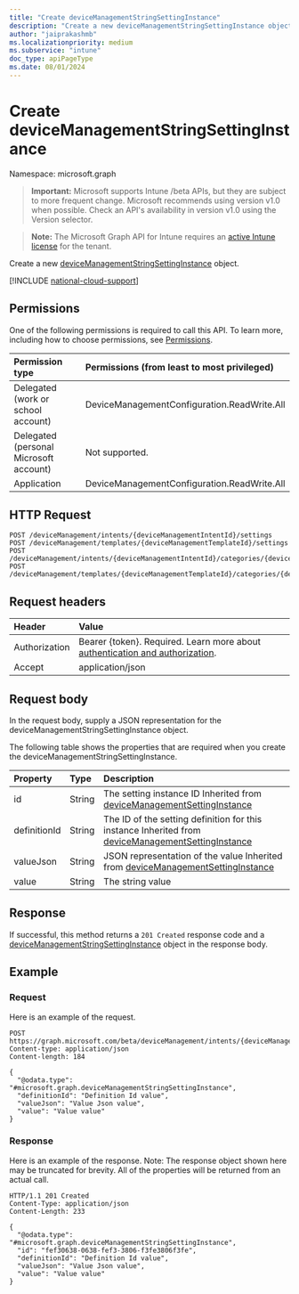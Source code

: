 ```yaml
---
title: "Create deviceManagementStringSettingInstance"
description: "Create a new deviceManagementStringSettingInstance object."
author: "jaiprakashmb"
ms.localizationpriority: medium
ms.subservice: "intune"
doc_type: apiPageType
ms.date: 08/01/2024
---
```


# Create deviceManagementStringSettingInstance

Namespace: microsoft.graph

> **Important:** Microsoft supports Intune /beta APIs, but they are subject to more frequent change. Microsoft recommends using version v1.0 when possible. Check an API's availability in version v1.0 using the Version selector.

> **Note:** The Microsoft Graph API for Intune requires an [active Intune license](https://go.microsoft.com/fwlink/?linkid=839381) for the tenant.

Create a new [deviceManagementStringSettingInstance](../resources/intune-deviceintent-devicemanagementstringsettinginstance.md) object.

[!INCLUDE [national-cloud-support](../../includes/all-clouds.md)]

## Permissions
One of the following permissions is required to call this API. To learn more, including how to choose permissions, see [Permissions](/graph/permissions-reference).

|Permission type|Permissions (from least to most privileged)|
|:---|:---|
|Delegated (work or school account)|DeviceManagementConfiguration.ReadWrite.All|
|Delegated (personal Microsoft account)|Not supported.|
|Application|DeviceManagementConfiguration.ReadWrite.All|

## HTTP Request
<!-- {
  "blockType": "ignored"
}
-->
```http
POST /deviceManagement/intents/{deviceManagementIntentId}/settings
POST /deviceManagement/templates/{deviceManagementTemplateId}/settings
POST /deviceManagement/intents/{deviceManagementIntentId}/categories/{deviceManagementIntentSettingCategoryId}/settings
POST /deviceManagement/templates/{deviceManagementTemplateId}/categories/{deviceManagementTemplateSettingCategoryId}/recommendedSettings
```

## Request headers
|Header|Value|
|:---|:---|
|Authorization|Bearer {token}. Required. Learn more about [authentication and authorization](/graph/auth/auth-concepts).|
|Accept|application/json|

## Request body
In the request body, supply a JSON representation for the deviceManagementStringSettingInstance object.

The following table shows the properties that are required when you create the deviceManagementStringSettingInstance.

|Property|Type|Description|
|:---|:---|:---|
|id|String|The setting instance ID Inherited from [deviceManagementSettingInstance](../resources/intune-deviceintent-devicemanagementsettinginstance.md)|
|definitionId|String|The ID of the setting definition for this instance Inherited from [deviceManagementSettingInstance](../resources/intune-deviceintent-devicemanagementsettinginstance.md)|
|valueJson|String|JSON representation of the value Inherited from [deviceManagementSettingInstance](../resources/intune-deviceintent-devicemanagementsettinginstance.md)|
|value|String|The string value|



## Response
If successful, this method returns a `201 Created` response code and a [deviceManagementStringSettingInstance](../resources/intune-deviceintent-devicemanagementstringsettinginstance.md) object in the response body.

## Example

### Request
Here is an example of the request.
```http
POST https://graph.microsoft.com/beta/deviceManagement/intents/{deviceManagementIntentId}/settings
Content-type: application/json
Content-length: 184

{
  "@odata.type": "#microsoft.graph.deviceManagementStringSettingInstance",
  "definitionId": "Definition Id value",
  "valueJson": "Value Json value",
  "value": "Value value"
}
```

### Response
Here is an example of the response. Note: The response object shown here may be truncated for brevity. All of the properties will be returned from an actual call.
```http
HTTP/1.1 201 Created
Content-Type: application/json
Content-Length: 233

{
  "@odata.type": "#microsoft.graph.deviceManagementStringSettingInstance",
  "id": "fef30638-0638-fef3-3806-f3fe3806f3fe",
  "definitionId": "Definition Id value",
  "valueJson": "Value Json value",
  "value": "Value value"
}
```
